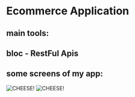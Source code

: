 # Ecommerce Application
## main tools:
## bloc - RestFul Apis

## some screens of my app:
![CHEESE!](https://user-images.githubusercontent.com/73743979/181602487-f1193934-e83f-4fff-ac37-21819dce59d9.png)
![CHEESE!](https://user-images.githubusercontent.com/73743979/181604331-8cee7704-43d5-4289-aa81-a8c2875ba540.png)
